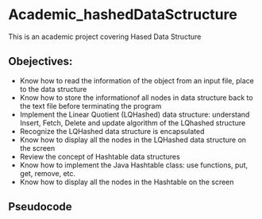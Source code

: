 # Academic_hashedDataSctructure
 This is an academic project covering Hased Data Structure
## Obejectives:
* Know how to read the information of the object from an input file, place to the data structure
* Know how to store the informationof all nodes in data structure back to the text file before terminating the
program
* Implement the Linear Quotient (LQHashed) data structure: understand Insert, Fetch, Delete and update algorithm
of the LQhashed structure
* Recognize the LQHashed data structure is encapsulated
* Know how to display all the nodes in the LQHashed data structure on the screen
* Review the concept of Hashtable data structures
* Know how to implement the Java Hashtable class: use functions, put, get, remove, etc.
* Know how to display all the nodes in the Hashtable on the screen
## Pseudocode
